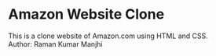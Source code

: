 # Amazon Website Clone
This is a clone website of Amazon.com using HTML and CSS. <br>Author: Raman Kumar Manjhi
